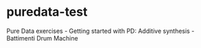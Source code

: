 # puredata-test
Pure Data exercises - Getting started with PD: Additive synthesis - Battimenti Drum Machine
